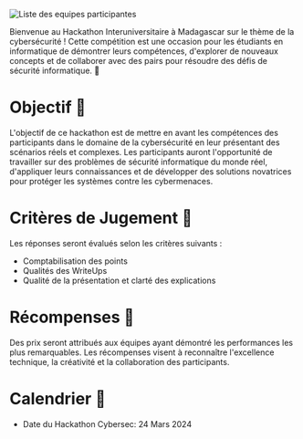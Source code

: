 ![Liste des equipes participantes](https://media.licdn.com/dms/image/D4D22AQEWwWL56tyrzw/feedshare-shrink_2048_1536/0/1708585262840?e=1711584000&v=beta&t=AwM83ymALSTlC1lPSOzriVMKr_fSmZ2KiwgEh39aqqA)


Bienvenue au Hackathon Interuniversitaire à Madagascar sur le thème de la cybersécurité ! Cette compétition est une occasion pour les étudiants en informatique de démontrer leurs compétences, d'explorer de nouveaux concepts et de collaborer avec des pairs pour résoudre des défis de sécurité informatique. 🚀

# Objectif 🎯
L'objectif de ce hackathon est de mettre en avant les compétences des participants dans le domaine de la cybersécurité en leur présentant des scénarios réels et complexes. Les participants auront l'opportunité de travailler sur des problèmes de sécurité informatique du monde réel, d'appliquer leurs connaissances et de développer des solutions novatrices pour protéger les systèmes contre les cybermenaces.

# Critères de Jugement 🏅
Les réponses seront évalués selon les critères suivants :
- Comptabilisation des points
- Qualités des WriteUps
- Qualité de la présentation et clarté des explications

# Récompenses 🎉
Des prix seront attribués aux équipes ayant démontré les performances les plus remarquables. Les récompenses visent à reconnaître l'excellence technique, la créativité et la collaboration des participants.

# Calendrier 📅
- Date du Hackathon Cybersec: 24 Mars 2024

